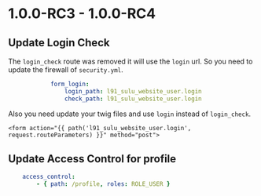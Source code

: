 # 1.0.0-RC3 - 1.0.0-RC4

## Update Login Check

The `login_check` route was removed it will use the `login` url.
So you need to update the firewall of `security.yml`.

```yml
            form_login:
                login_path: l91_sulu_website_user.login
                check_path: l91_sulu_website_user.login
```

Also you need update your twig files and use `login` instead of `login_check`.

```twig
<form action="{{ path('l91_sulu_website_user.login', request.routeParameters) }}" method="post">
```



## Update Access Control for profile

```yml
    access_control:
        - { path: /profile, roles: ROLE_USER }
```
